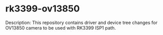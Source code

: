 # rk3399-ov13850
Description:
This repository contains driver and device tree changes for OV13850 camera to be used with RK3399 ISP1 path.

